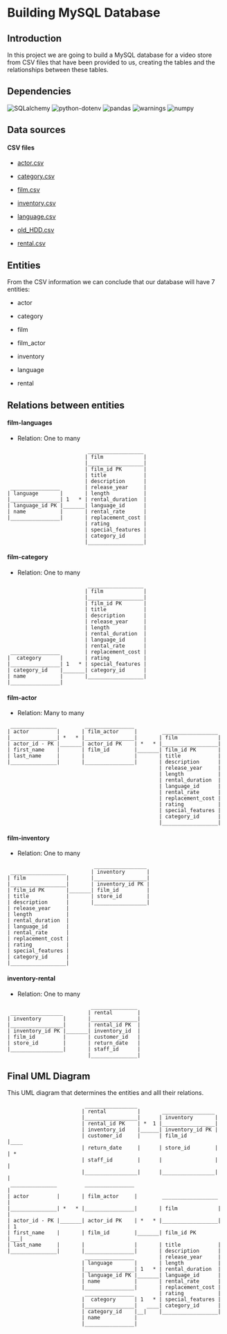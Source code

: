 # Building MySQL Database

## Introduction

In this project we are going to build a MySQL database for a video store from CSV files that have been provided to us, creating the tables and the relationships between these tables.

## Dependencies

![SQLalchemy](https://img.shields.io/badge/SQLalchemy-v1.4.22-green)
![python-dotenv](https://img.shields.io/badge/dotenv-v0.20.0-yellow)
![pandas](https://img.shields.io/badge/pandas-v1.3.4-blue)
![warnings](https://img.shields.io/badge/warnings-v1.0.0-red)
![numpy](https://img.shields.io/badge/numpy-v1.20.3-yellowgreen)

## Data sources

#### CSV files

* [actor.csv](./data/actor.csv)

* [category.csv](./data/category.csv)

* [film.csv](./data/film.csv)

* [inventory.csv](./data/inventory.csv)

* [language.csv](./data/language.csv)

* [old_HDD.csv](./data/old_HDD.csv)

* [rental.csv](./data/rental.csv)

## Entities

From the CSV information we can conclude that our database will have 7 entities:

* actor

* category

* film

* film_actor

* inventory

* language

* rental


## Relations between entities

#### film-languages

* Relation: One to many

```text
                          __________________
                         | film             |
                         |__________________|
                         | film_id PK       |
                         | title            |
                         | description      |
 ________________        | release_year     |
| language       |       | length           |
|________________| 1   * | rental_duration  |
| language_id PK |_______| language_id      |
| name           |       | rental_rate      |
|________________|       | replacement_cost |
                         | rating           |
                         | special_features |
                         | category_id      |
                         |__________________|

```

#### film-category

* Relation: One to many

```text
                          __________________
                         | film             |
                         |__________________|
                         | film_id PK       |
                         | title            |
                         | description      |
                         | release_year     |
                         | length           |
                         | rental_duration  |
                         | language_id      |
                         | rental_rate      |
 ________________        | replacement_cost |
|  category      |       | rating           |
|________________| 1   * | special_features |
| category_id    |_______| category_id      |
| name           |       |__________________|
|________________|
```

#### film-actor

* Relation: Many to many

```text
 _______________         ________________
| actor         |       | film_actor     |        __________________
|_______________| *   * |________________|       | film             |
| actor_id - PK |_______| actor_id PK    | *   * |__________________|
| first_name    |       | film_id        |_______| film_id PK       |
| last_name     |       |                |       | title            |
|_______________|       |________________|       | description      |
                                                 | release_year     |
                                                 | length           |
                                                 | rental_duration  |
                                                 | language_id      |
                                                 | rental_rate      |
                                                 | replacement_cost |
                                                 | rating           |
                                                 | special_features |
                                                 | category_id      |
                                                 |__________________|  

```

#### film-inventory

* Relation: One to many

```text
                            _________________
 __________________        | inventory       |
| film             |       |_________________|
|__________________|       | inventory_id PK |
| film_id PK       |_______| film_id         |
| title            |       | store_id        |
| description      |       |_________________|
| release_year     |
| length           |
| rental_duration  |
| language_id      |
| rental_rate      |
| replacement_cost |
| rating           |
| special_features |
| category_id      |
|__________________|  

```

#### inventory-rental

* Relation: One to many

```text
                           _______________
 _________________        | rental        |
| inventory       |       |_______________|
|_________________|       | rental_id PK  |
| inventory_id PK |_______| inventory_id  |
| film_id         |       | customer_id   |
| store_id        |       | return_date   |
|_________________|       | staff_id      |
                          |_______________|

```

## Final UML Diagram

This UML diagram that determines the entities and alll their relations.

```text
                         _________________
                        | rental          |       _________________
                        |_________________|      | inventory       |
                        | rental_id PK    | *  1 |_________________|
                        | inventory_id    |______| inventory_id PK |
                        | customer_id     |      | film_id         |____
                        | return_date     |      | store_id        |    | *
                        | staff_id        |      |                 |    |
                        |_________________|      |_________________|    |
 _______________         ________________                               |
| actor         |       | film_actor     |        __________________    |
|_______________| *   * |________________|       | film             |   |
| actor_id - PK |_______| actor_id PK    | *   * |__________________|   | 1
| first_name    |       | film_id        |_______| film_id PK       |___|
| last_name     |       |                |       | title            |
|_______________|       |________________|       | description      |
                         ________________        | release_year     |
                        | language       |       | length           |
                        |________________| 1   * | rental_duration  |
                        | language_id PK |_______| language_id      |
                        | name           |       | rental_rate      |
                        |________________|       | replacement_cost |
                         ________________        | rating           |
                        |  category      | 1   * | special_features |
                        |________________|   ____| category_id      |
                        | category_id    |__|    |__________________|  
                        | name           |         
                        |________________|

```

